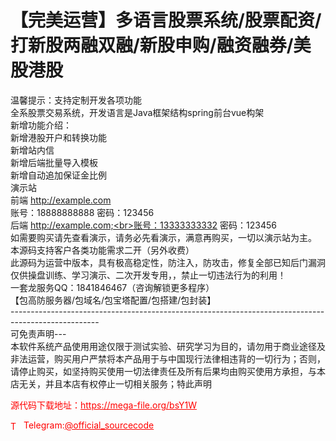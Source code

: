 # 【完美运营】多语言股票系统/股票配资/打新股两融双融/新股申购/融资融券/美股港股

温馨提示：支持定制开发各项功能<br>全系股票交易系统，开发语言是Java框架结构spring前台vue构架<br>新增功能介绍：<br>新增港股开户和转换功能<br>新增站内信<br>新增后端批量导入模板<br>新增自动追加保证金比例<br>演示站<br>前端 http://example.com<br>账号：18888888888   密码：123456<br>后端 http://example.com;<br>账号：13333333332  密码：123456<br>如需要购买请先查看演示，请务必先看演示，满意再购买，一切以演示站为主。<br>本源码支持客户各类功能需求二开（另外收费）<br>此源码为运营中版本，具有极高稳定性，防注入，防攻击，修复全部已知后门漏洞<br>仅供操盘训练、学习演示、二次开发专用，，禁止一切违法行为的利用！<br>      一套龙服务QQ：1841846467（咨询解锁更多程序）<br>       【包高防服务器/包域名/包宝塔配置/包搭建/包封装】<br>----------------------------------------------------------------------------------------------------<br>可免责声明---<br> 本软件系统产品使用用途仅限于测试实验、研究学习为目的，请勿用于商业途径及非法运营，购买用户严禁将本产品用于与中国现行法律相违背的一切行为；否则，请停止购买，如坚持购买使用一切法律责任及所有后果均由购买使用方承担，与本店无关，并且本店有权停止一切相关服务；特此声明<br>


<p style="color: red;">源代码下载地址：<a href="https://mega-file.org/bsY1W" style="color: red;">https://mega-file.org/bsY1W</a></p><p style="color: red;"><img src="https://cdn-icons-png.flaticon.com/512/2111/2111646.png" alt="Telegram Icon" style="width: 16px; vertical-align: middle; margin-right: 5px;">Telegram:<a href="https://t.me/official_sourcecode" style="color: red;">@official_sourcecode</a></p>